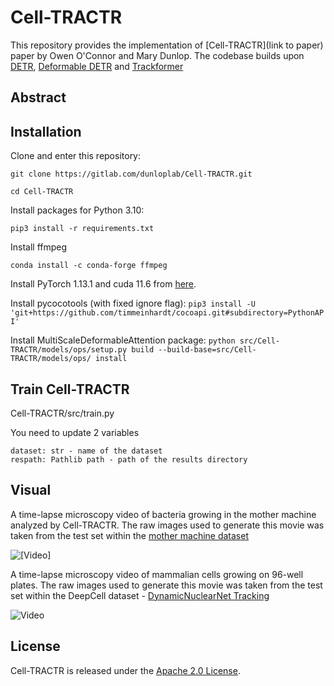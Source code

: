 # Cell-TRACTR
This repository provides the implementation of [Cell-TRACTR](link to paper) paper by Owen O'Connor and Mary Dunlop. The codebase builds upon [DETR](https://github.com/facebookresearch/detr), [Deformable DETR](https://github.com/fundamentalvision/Deformable-DETR) and [Trackformer](https://github.com/timmeinhardt/trackformer)

## Abstract


## Installation

Clone and enter this repository:

```git clone https://gitlab.com/dunloplab/Cell-TRACTR.git```

```cd Cell-TRACTR```

Install packages for Python 3.10:

```pip3 install -r requirements.txt```

Install ffmpeg

```conda install -c conda-forge ffmpeg```

Install PyTorch 1.13.1 and cuda 11.6 from [here](https://pytorch.org/get-started/previous-versions/#v1131).

Install pycocotools (with fixed ignore flag): ```pip3 install -U 'git+https://github.com/timmeinhardt/cocoapi.git#subdirectory=PythonAPI'```

Install MultiScaleDeformableAttention package: ```python src/Cell-TRACTR/models/ops/setup.py build --build-base=src/Cell-TRACTR/models/ops/ install```

## Train Cell-TRACTR

Cell-TRACTR/src/train.py

You need to update 2 variables

    dataset: str - name of the dataset
    respath: Pathlib path - path of the results directory

## Visual

A time-lapse microscopy video of bacteria growing in the mother machine analyzed by Cell-TRACTR. The raw images used to generate this movie was taken from the test set within the [mother machine dataset](https://zenodo.org/records/11237127)

![[Video]](https://media0.giphy.com/media/v1.Y2lkPTc5MGI3NjExd2VrOW16djJnYzJ4cWhsd2F0cjNtNzVnazgzNjZuMjhucmdoNGkwYiZlcD12MV9pbnRlcm5hbF9naWZfYnlfaWQmY3Q9Zw/cwNDVhxqTPYMYMxd75/giphy.gif)

A time-lapse microscopy video of mammalian cells growing on 96-well plates.  The raw images used to generate this movie was taken from the test set within the DeepCell dataset - [DynamicNuclearNet Tracking](https://datasets.deepcell.org/data)

![Video](https://media2.giphy.com/media/v1.Y2lkPTc5MGI3NjExMjFzbXBkZmFpYnZsNjdpbmlvZjY1cGFpdGc0NnNuZWoyOHg4bWN3YyZlcD12MV9pbnRlcm5hbF9naWZfYnlfaWQmY3Q9Zw/fhTdHoCSARZjrRpyyn/giphy.gif)

## License

Cell-TRACTR is released under the [Apache 2.0 License](LICENSE).